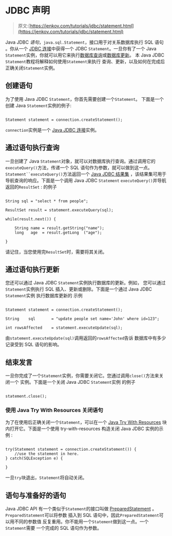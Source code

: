 # JDBC 声明

> 原文:[https://jenkov.com/tutorials/jdbc/statement.html](https://jenkov.com/tutorials/jdbc/statement.html)

Java JDBC *语句*，`java.sql.Statement`，接口用于对关系数据库执行 SQL 语句 。你从一个 [JDBC 连接](connection.html)中获得一个 JDBC `Statement`。一旦你有了一个 Java `Statement`实例，你就可以用它来执行[数据库查询](query.html)或[数据库更新](update.html)。 本 Java JDBC `Statement`教程将解释如何使用`Statement`来执行 查询、更新，以及如何在完成后正确关闭`Statement`实例。

## 创建语句

为了使用 Java JDBC `Statement`，你首先需要创建一个`Statement`。 下面是一个创建 Java `Statement`实例的例子:

```

Statement statement = connection.createStatement();

```

`connection`实例是一个 [Java JDBC 连接](connection.html)实例。

## 通过语句执行查询

一旦创建了 Java `Statement`对象，就可以对数据库执行查询。通过调用它的`executeQuery()`方法，传递一个 SQL 语句作为参数，就可以做到这一点。 `Statement``executeQuery()`方法返回一个 [Java JDBC 结果集](resultset.html) ，该结果集可用于导航查询的响应。下面是一个调用 Java JDBC `Statement` `executeQuery()`并导航返回的`ResultSet` : 的例子

```

String sql = "select * from people";

ResultSet result = statement.executeQuery(sql);

while(result.next()) {

    String name = result.getString("name");
    long   age  = result.getLong  ("age");

}

```

请记住，当您使用完`ResultSet`时，需要将其关闭。

## 通过语句执行更新

您还可以通过 Java JDBC `Statement`实例执行数据库的更新。例如， 您可以通过`Statement`实例执行 SQL 插入、更新或删除。下面是一个通过 Java JDBC `Statement`实例 执行数据库更新的 示例

```

Statement statement = connection.createStatement();

String    sql       = "update people set name='John' where id=123";

int rowsAffected    = statement.executeUpdate(sql);

```

由`statement.executeUpdate(sql)`调用返回的`rowsAffected`告诉 数据库中有多少记录受到 SQL 语句的影响。

## 结束发言

一旦你完成了一个`Statement`实例，你需要关闭它。您通过调用`close()`方法来关闭一个 实例。下面是一个关闭 Java JDBC `Statement`实例 的例子

```

statement.close();

```

### 使用 Java Try With Resources 关闭语句

为了在使用后正确关闭一个`Statement`，可以在一个 [Java Try With Resources](/java-exception-handling/try-with-resources.html) 块内打开它。下面是一个使用 try-with-resources 构造关闭 Java JDBC 实例的示例 :

```

try(Statement statement = connection.createStatement()) {
    //use the statement in here.
} catch(SQLException e) {

}

```

一旦`try`块退出，`Statement`将自动关闭。

## 语句与准备好的语句

Java JDBC API 有一个类似于`Statement`的接口叫做 [PreparedStatement](preparedstatement.html) 。`PreparedStatement`可以将参数 插入到 SQL 语句中，因此`PreparedStatement`可以用不同的参数值 反复重用。你不能用一个`Statement`做到这一点。一个`Statement`需要 一个完成的 SQL 语句作为参数。